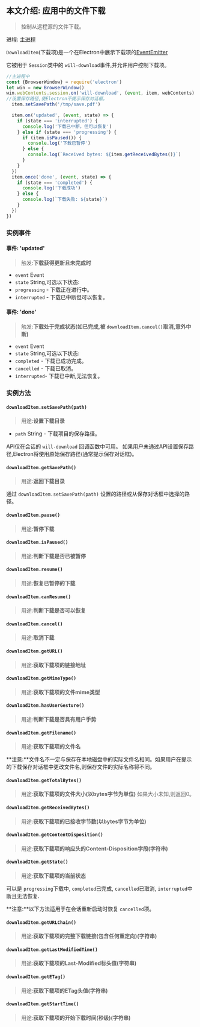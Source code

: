 ## 本文介绍: 应用中的文件下载

> 控制从远程源的文件下载。

进程: [主进程](../glossary.md#main-process) 

 `DownloadItem`(下载项)是一个在Electron中展示下载项的[EventEmitter](http://nodejs.org/api/events.html#events_class_events_eventemitter)
   
它被用于 `Session`类中的 `will-download`事件,并允许用户控制下载项。

```JavaScript
//主进程中
const {BrowserWindow} = require('electron')
let win = new BrowserWindow()
win.webContents.session.on('will-download', (event, item, webContents) => {
//设置保存路径,使Electron不提示保存对话框。
  item.setSavePath('/tmp/save.pdf')

  item.on('updated', (event, state) => {
    if (state === 'interrupted') {
      console.log('下载已中断，但可以恢复')
    } else if (state === 'progressing') {
      if (item.isPaused()) {
        console.log('下载已暂停')
      } else {
        console.log(`Received bytes: ${item.getReceivedBytes()}`)
      }
    }
  })
  item.once('done', (event, state) => {
    if (state === 'completed') {
      console.log('下载成功')
    } else {
      console.log(`下载失败: ${state}`)
    }
  })
})
```

### 实例事件

#### 事件: 'updated'
> 触发:**下载获得更新且未完成时**

* `event` Event
* `state` String,可选以下状态:
 * `progressing`  - 下载正在进行中。
 * `interrupted`  - 下载已中断但可以恢复。

#### 事件: 'done'
> 触发:**下载处于完成状态(如已完成,被 `downloadItem.cancel()`取消,意外中断)**

* `event` Event
* `state` String,可选以下状态:
 * `completed`  - 下载已成功完成。
 * `cancelled`  - 下载已取消。
 * `interrupted`- 下载已中断,无法恢复。
 
### 实例方法

#### `downloadItem.setSavePath(path)`
> 用途:**设置下载目录**

* `path` String - 下载项目的保存路径。

API仅在会话的 `will-download` 回调函数中可用。
如果用户未通过API设置保存路径,Electron将使用原始保存路径(通常提示保存对话框)。

#### `downloadItem.getSavePath()`
> 用途:**返回下载目录**

通过 `downloadItem.setSavePath(path)` 设置的路径或从保存对话框中选择的路径。

#### `downloadItem.pause()`
> 用途:**暂停下载**

#### `downloadItem.isPaused()`
> 用途:**判断下载是否已被暂停**

#### `downloadItem.resume()`
> 用途:**恢复已暂停的下载**

#### `downloadItem.canResume()`
> 用途:**判断下载是否可以恢复**

#### `downloadItem.cancel()`
> 用途:**取消下载**

#### `downloadItem.getURL()`
> 用途:**获取下载项的链接地址**

#### `downloadItem.getMimeType()`
> 用途:**获取下载项的文件mime类型**

#### `downloadItem.hasUserGesture()`
> 用途:**判断下载是否具有用户手势**

#### `downloadItem.getFilename()`
> 用途:**获取下载项的文件名**

 **注意:**文件名不一定与保存在本地磁盘中的实际文件名相同。如果用户在提示的下载保存对话框中更改文件名,则保存文件的实际名称将不同。

#### `downloadItem.getTotalBytes()`
> 用途:**获取下载项的文件大小(以bytes字节为单位)**
如果大小未知,则返回0。

#### `downloadItem.getReceivedBytes()`
> 用途:**获取下载项的已接收字节数(以bytes字节为单位)**

#### `downloadItem.getContentDisposition()`
> 用途:**获取下载项的响应头的Content-Disposition字段(字符串)**

#### `downloadItem.getState()`
> 用途:**获取下载项的当前状态**

可以是 `progressing`下载中, `completed`已完成, `cancelled`已取消, `interrupted`中断且无法恢复.

**注意:**以下方法适用于在会话重新启动时恢复 `cancelled`项。

#### `downloadItem.getURLChain()`
> 用途:**获取下载项的完整下载链接(包含任何重定向)(字符串)**

#### `downloadItem.getLastModifiedTime()`
> 用途:**获取下载项的Last-Modified标头值(字符串)**

#### `downloadItem.getETag()`
> 用途:**获取下载项的ETag头值(字符串)**

#### `downloadItem.getStartTime()`
> 用途:**获取下载项的开始下载时间(秒级)(字符串)**